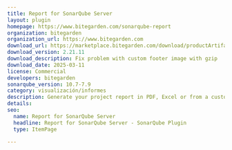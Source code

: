 ```yaml
---
title: Report for SonarQube Server
layout: plugin
homepage: https://www.bitegarden.com/sonarqube-report
organization: bitegarden
organization_url: https://www.bitegarden.com
download_url: https://marketplace.bitegarden.com/download/productArtifact?productName=bitegarden-sonarqube-report&productVersion=2.21.11&productFileExt=jar&customerEmail=sonarplugins@gmail.com&customerName=sonarqube&customerSurnames=marketplace&customerCompany=bitegarden
download_version: 2.21.11
download_description: Fix problem with custom footer image with gzip
download_date: 2025-03-11
license: Commercial
developers: bitegarden
sonarqube_version: 10.7-7.9
category: visualización/informes
description: Generate your project report in PDF, Excel or from a customizable Open Document (ODT)
details: 
seo:
  name: Report for SonarQube Server
  headline: Report for SonarQube Server - SonarQube Plugin
  type: ItemPage

---
```

